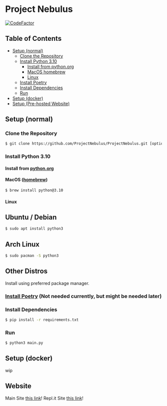 # Project Nebulus

[![CodeFactor](https://www.codefactor.io/repository/github/projectnebulus/projectnebulus/badge/main?s=984a8cc42046715d68584c438c428701c76bc2e9)](https://www.codefactor.io/repository/github/projectnebulus/projectnebulus/overview/main)

## Table of Contents

- [Setup (normal)](#setup-normal)
  - [Clone the Repository](#clone-the-repository)
  - [Install Python 3.10](#install-python-310)
    - [Install from python.org](#install-from-pythonorg)
    - [MacOS homebrew](#macos-homebrew)
    - [Linux](#linux)
  - [Install Poetry](#install-poetry)
  - [Install Dependencies](#install-dependencies)
  - [Run](#run)
- [Setup (docker)](#setup-docker)
- [Setup (Pre-hosted Website)](#website)

## Setup (normal)

### Clone the Repository

```bash
$ git clone https://github.com/ProjectNebulus/ProjectNebulus.git [optional directory]
```

### Install Python 3.10

#### Install from [python.org](https://www.python.org/downloads/release/python-3100/)

#### MacOS ([homebrew](https://brew.sh/))

```bash
$ brew install python@3.10
```

#### Linux

## Ubuntu / Debian

```bash
$ sudo apt install python3
```

## Arch Linux

```bash
$ sudo pacman -S python3
```

## Other Distros

Install using preferred package manager.

### [Install Poetry](https://python-poetry.org/docs/#installation) (Not needed currently, but might be needed later)

### Install Dependencies

```bash
$ pip install -r requirements.txt
```

### Run

```bash
$ python3 main.py
```

## Setup (docker)

wip
## Website
Main Site [this link](https://beta.nebulus.ml/)!
Repl.it Site [this link](https://project-nebulus.nicholasxwang.repl.co/)!
